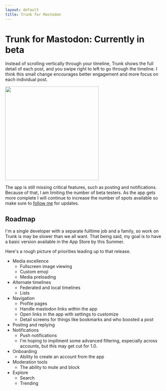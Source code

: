 ```yaml
---
layout: default
title: Trunk for Mastodon
---
```


# Trunk for Mastodon: Currently in beta

Instead of scrolling vertically through your timeline, 
Trunk shows the full detail of each post, and you swipe right 
to left to go through the timeline. I think this small change encourages 
better engagement and more focus on each individual post.

<img 
 class="screenshot" 
 width="300" 
 src="/images/apps/trunk/recording.gif"
 srcset="/images/apps/trunk/recording.mp4, /images/apps/trunk/recording.gif" 
/>

The app is still missing critical features, such as posting and notifications. 
Because of that, I am limiting the number of beta testers. 
As the app gets more complete I will continue to increase the number of spots 
available so make sure to [follow me](https://mastodon.social/@davbeck) for updates.

## Roadmap

I'm a single developer with a separate fulltime job and a family, so work on Trunk is 
may be slower than we all want. That being said, my goal is to have a basic version
available in the App Store by this Summer.

Here's a rough picture of priorities leading up to that release.

- Media excellence
    - Fullscreen image viewing
    - Custom emoji
    - Media preloading
- Alternate timelines
    - Federated and local timelines
    - Lists
- Navigation
    - Profile pages
    - Handle mastodon links within the app
    - Open links in the app with settings to customize
    - Detail screens for things like bookmarks and who boosted a post
- Posting and replying
- Notifications
    - Push notifications
    - I'm hoping to impliment some advanced filtering, especially across accounts, but this may get cut for 1.0.
- Onboarding
    - Ability to create an account from the app
- Moderation tools
    - The ability to mute and block
- Explore
    - Search
    - Trending
